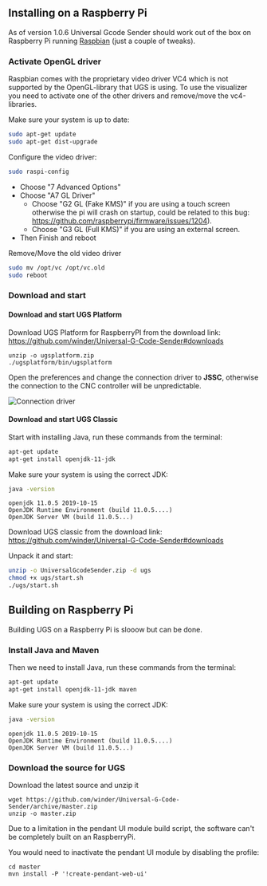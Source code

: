 ## Installing on a Raspberry Pi
As of version 1.0.6 Universal Gcode Sender should work out of the box on Raspberry Pi running [Raspbian](https://www.raspberrypi.org/downloads/raspbian/) (just a couple of tweaks).

### Activate OpenGL driver
Raspbian comes with the proprietary video driver VC4 which is not supported by the OpenGL-library that UGS is using. To use the visualizer you need to activate one of the other drivers and remove/move the vc4-libraries.

Make sure your system is up to date:
```bash
sudo apt-get update
sudo apt-get dist-upgrade
```

Configure the video driver:
```bash
sudo raspi-config
```
* Choose "7 Advanced Options"
* Choose "A7 GL Driver"
  * Choose "G2 GL (Fake KMS)" if you are using a touch screen otherwise the pi will crash on startup, could be related to this bug: https://github.com/raspberrypi/firmware/issues/1204).
  * Choose "G3 GL (Full KMS)" if you are using an external screen.
* Then Finish and reboot

Remove/Move the old video driver
```bash
sudo mv /opt/vc /opt/vc.old
sudo reboot
```

### Download and start

#### Download and start UGS Platform

Download UGS Platform for RaspberryPI from the download link: https://github.com/winder/Universal-G-Code-Sender#downloads

```
unzip -o ugsplatform.zip
./ugsplatform/bin/ugsplatform
```

Open the preferences and change the connection driver to **JSSC**, otherwise the connection to the CNC controller will be unpredictable.

![Connection driver](https://user-images.githubusercontent.com/8962024/40659348-4a279b84-634e-11e8-91f6-19bcc6f0e16e.png)


#### Download and start UGS Classic

Start with installing Java, run these commands from the terminal: 
```bash
apt-get update
apt-get install openjdk-11-jdk
```

Make sure your system is using the correct JDK:
```bash
java -version
```

```
openjdk 11.0.5 2019-10-15
OpenJDK Runtime Environment (build 11.0.5....)
OpenJDK Server VM (build 11.0.5...)
```

Download UGS classic from the download link: https://github.com/winder/Universal-G-Code-Sender#downloads

Unpack it and start:
```bash
unzip -o UniversalGcodeSender.zip -d ugs
chmod +x ugs/start.sh
./ugs/start.sh
```

## Building on Raspberry Pi
Building UGS on a Raspberry Pi is slooow but can be done.

### Install Java and Maven
Then we need to install Java, run these commands from the terminal: 
```bash
apt-get update
apt-get install openjdk-11-jdk maven
```

Make sure your system is using the correct JDK:
```bash
java -version
```

```
openjdk 11.0.5 2019-10-15
OpenJDK Runtime Environment (build 11.0.5....)
OpenJDK Server VM (build 11.0.5...)
```

### Download the source for UGS

Download the latest source and unzip it
```
wget https://github.com/winder/Universal-G-Code-Sender/archive/master.zip
unzip -o master.zip 
```

Due to a limitation in the pendant UI module build script, the software can't be completely built on an RaspberryPi. 

You would need to inactivate the pendant UI module by disabling the profile:
```
cd master
mvn install -P '!create-pendant-web-ui'
```